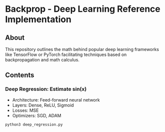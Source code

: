 
# Backprop - Deep Learning Reference Implementation

## About
This repository outlines the math behind popular deep learning
frameworks like TensorFlow or PyTorch facilitating techniques
based on backpropagation and math calculus.

## Contents

### Deep Regression: Estimate sin(x)
- Architecture: Feed-forward neural network
- Layers: Dense, ReLU, Sigmoid
- Losses: MSE
- Optimizers: SGD, ADAM

```sh
python3 deep_regression.py
```
